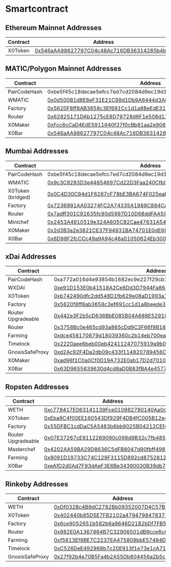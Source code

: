 # Smartcontract

## Ethereum Mainnet Addresses

| Contract | Address |
| ------ | ------ |
| X0Token | [0x546aAA98627797C04c48Ac716DB36314285b4b5a][x0Token-mainnet] |

## MATIC/Polygon Mainnet Addresses

| Contract | Address |
| ------ | ------ |
| PairCodeHash | 0xbe5f45c18decae5efcc7ed7cd2084d9ec19d11a86d2566a8ee202504b65b9a64 |
| WMATIC | [0x0d500B1d8E8eF31E21C99d1Db9A6444d3ADf1270][weth-matic]  |
| Factory | [0x5620F8ff8AB3658c3Ef691Cc1d1a8BeEdE31F01c][factory-matic] |
| Router | [0x62825171DAb1275cE8D79728d6F1e508d12185DC][router-matic] |
| X0Maker | [0xFcc6cCaD4EdE5911640f37f0cBb81aa2e906f3dB][x0maker-matic] |
| X0Bar | [0x546aAA98627797C04c48Ac716DB36314285b4b5a][x0bar-matic] |

## Mumbai Addresses

| Contract | Address |
| ------ | ------ |
| PairCodeHash | 0xbe5f45c18decae5efcc7ed7cd2084d9ec19d11a86d2566a8ee202504b65b9a64 |
| WMATIC | [0x9c3C9283D3e44854697Cd22D3Faa240Cfb032889][weth-mumbai]  |
| X0Token (bridged) | [0x0C4D30C94d1F6287cF78bE3BA674F025eaBD4Dc8][x0Token-mumbai] |
| Factory | [0x7236991AA03274FC2A74335A1989C884Ca4274dd][factory-mumbai] |
| Router | [0x7adff301C91635fc90d5997D10D68ddFAA59F740][router-mumbai] |
| Minichef | [0x2453A4910519e324A605C82Cae47631A540a0d25][minichef-mumbai] |
| X0Maker | [0x2d3B3a2e3821CE37F94931BA74701E0dE68f458c][x0maker-mumbai] |
| X0Bar | [0x6D98F2fcCCc49a9A94c46a01050624Eb300978B7][x0bar-mumbai] |

## xDai Addresses

| Contract | Address |
| ------ | ------ |
| PairCodeHash | 0xa772a016d4e93854b1682ec9e227f29cb17ebf5c014ebfc2c7326b338d8ddbf0 |
| WXDAI | [0xe91D153E0b41518A2Ce8Dd3D7944Fa863463a97d][weth-xdai]  |
| X0Token | [0xb742490dfc2dd548D1fb629e08aD1993a1A51817][x0Token-xdai] |
| Factory | [0x5620f8ff8ab3658c3ef691cc1d1a8beede31f01c][factory-xdai] |
| Router Upgradeable | [0x442e3F2b5cD636BbE085B04A688E529183fad353][routerUpgradeable-xdai] |
| Router | [0x3758Bc0e465cd93a865cDd9C3F66f9B1847C5D3f][router-xdai] |
| Farming | [0xdce458170679d18039360c2b14eb700ea5fb26fe][farming-xdai] |
| Timelock | [0x2220aee6beb00eb42411247075919a9b00286b9b][timelock-xdai] |
| GnosisSafeProxy | [0xd2Ac92F4Da2db09c433f114820789456CbB2B185][gnosis-xdai] |
| X0Maker | [0xad96f1C0a0Cf0D19A732E0ab17D2d7010f6ddA81][x0maker-xdai] |
| X0Bar | [0x63D9655639630d4cd8aD0B83fBA4e4577170B8a7][x0bar-xdai] |

## Ropsten Addresses

| Contract | Address |
| ------ | ------ |
| WETH | [0xc778417E063141139Fce010982780140Aa0cD5Ab][weth-ropsten]  |
| X0Token | [0xEba9C4f00EE160543Df929F4DB4fC005B12e40D5][x0Token-ropsten] |
| Factory | [0x55DFBC1cdDaC5A5483b6bb9025B04212CEf4a92d][factory-ropsten] |
| Router Upgradeable | [0x07E37267cE9112269090c098d9B32c7fb4853f92][routerUpgradeable-ropsten] |
| Masterchef | [0x4202AA59BA29D8636C5dFB8047d90fbff4981dc0][masterchef-ropsten] |
| Farming | [0x8091D19733C74C129F3115D892cd875281267f26 ][farming-ropsten] |
| X0Bar | [0xeAfD2d0Ad7F93dAeF3E6Be34390030B39db7cCa3][x0bar-ropsten] |

## Rinkeby Addresses

| Contract | Address |
| ------ | ------ |
| WETH | [0xDf032Bc4B9dC2782Bb09352007D4C57B75160B15][weth-rinkeby]  |
| X0Token | [0x402440b85D5E7FB2102a4794798478373f88BcAA][x0Token-rinkeby] |
| Factory | [0x6ce9052651b582b6a9646D21B2bDf7FB529C4EdC][factory-rinkeby] |
| Router | [0x982E0A1367864B7C32906501dB9cce6cAdFB0E1a][router-rinkeby] |
| Farming | [0xf5613Ef9BE7C2237EA475809bbE57484D2A71D16][farming-rinkeby] |
| Timelock | [0xC526DeE492968b7c20E913f1e73e1cA71915BC00][timelock-rinkeby] |
| GnosisSafeProxy | [0x27f92b4e70B5Fa4b2A55Db804456a2b5ca1B459C][gnosis-rinkeby] |

   [x0Token-mainnet]: <https://etherscan.io/address/0x546aAA98627797C04c48Ac716DB36314285b4b5a>

   [weth-matic]: <https://explorer-mainnet.maticvigil.com/address/0x0d500B1d8E8eF31E21C99d1Db9A6444d3ADf1270>
   [factory-matic]: <https://explorer-mainnet.maticvigil.com/address/0x5620F8ff8AB3658c3Ef691Cc1d1a8BeEdE31F01c>
   [router-matic]: <https://explorer-mainnet.maticvigil.com/address/0x62825171DAb1275cE8D79728d6F1e508d12185DC>
   [x0bar-matic]: <https://explorer-mainnet.maticvigil.com/address/0x546aAA98627797C04c48Ac716DB36314285b4b5a>
   [x0maker-matic]: <https://explorer-mainnet.maticvigil.com/address/0xFcc6cCaD4EdE5911640f37f0cBb81aa2e906f3dB>

   [weth-mumbai]: <https://explorer-mumbai.maticvigil.com/address/0x9c3C9283D3e44854697Cd22D3Faa240Cfb032889>
   [x0token-mumbai]: <https://explorer-mumbai.maticvigil.com/address/0x0C4D30C94d1F6287cF78bE3BA674F025eaBD4Dc8>
   [factory-mumbai]: <https://explorer-mumbai.maticvigil.com/address/0x7236991AA03274FC2A74335A1989C884Ca4274dd>
   [router-mumbai]: <https://explorer-mumbai.maticvigil.com/address/0x7adff301C91635fc90d5997D10D68ddFAA59F740>
   [minichef-mumbai]: <https://explorer-mumbai.maticvigil.com/address/0x2453A4910519e324A605C82Cae47631A540a0d25>
   [x0bar-mumbai]: <https://explorer-mumbai.maticvigil.com/address/0x6D98F2fcCCc49a9A94c46a01050624Eb300978B7>
   [x0maker-mumbai]: <https://explorer-mumbai.maticvigil.com/address/0x2d3B3a2e3821CE37F94931BA74701E0dE68f458c>

   [x0Token-xdai]: <https://blockscout.com/xdai/mainnet/address/0xb742490dfc2dd548D1fb629e08aD1993a1A51817>
   [weth-xdai]: <https://blockscout.com/xdai/mainnet/address/0xe91D153E0b41518A2Ce8Dd3D7944Fa863463a97d>
   [factory-xdai]: <https://blockscout.com/xdai/mainnet/address/0x5620f8ff8ab3658c3ef691cc1d1a8beede31f01c>
   [routerUpgradeable-xdai]: <https://blockscout.com/xdai/mainnet/address/0x442e3F2b5cD636BbE085B04A688E529183fad353>
   [router-xdai]: <https://blockscout.com/xdai/mainnet/address/0x3758Bc0e465cd93a865cDd9C3F66f9B1847C5D3f>
   [farming-xdai]: <https://blockscout.com/xdai/mainnet/address/0xdce458170679d18039360c2b14eb700ea5fb26fe>
   [timelock-xdai]: <https://blockscout.com/xdai/mainnet/address/0x2220aee6beb00eb42411247075919a9b00286b9b>
   [gnosis-xdai]: <https://blockscout.com/xdai/mainnet/address/0xd2Ac92F4Da2db09c433f114820789456CbB2B185>
   [x0bar-xdai]: <https://blockscout.com/xdai/mainnet/address/0x63D9655639630d4cd8aD0B83fBA4e4577170B8a7>
   [x0maker-xdai]: <https://blockscout.com/xdai/mainnet/address/0xad96f1C0a0Cf0D19A732E0ab17D2d7010f6ddA81>

   [x0Token-ropsten]: <https://ropsten.etherscan.io/address/0xEba9C4f00EE160543Df929F4DB4fC005B12e40D5>
   [weth-ropsten]: <https://ropsten.etherscan.io/address/0xc778417E063141139Fce010982780140Aa0cD5Ab>
   [factory-ropsten]: <https://ropsten.etherscan.io/address/0x55DFBC1cdDaC5A5483b6bb9025B04212CEf4a92d>
   [routerUpgradeable-ropsten]: <https://ropsten.etherscan.io/address/0x07E37267cE9112269090c098d9B32c7fb4853f92>
   [masterchef-ropsten]: <https://ropsten.etherscan.io/address/0x4202AA59BA29D8636C5dFB8047d90fbff4981dc0>
   [farming-ropsten]: <https://ropsten.etherscan.io/address/0x8091D19733C74C129F3115D892cd875281267f26>
   [x0bar-ropsten]: <https://ropsten.etherscan.io/address/0xeAfD2d0Ad7F93dAeF3E6Be34390030B39db7cCa3>
   
   [x0Token-rinkeby]: <https://rinkeby.etherscan.io/address/0x402440b85D5E7FB2102a4794798478373f88BcAA>
   [weth-rinkeby]: <https://rinkeby.etherscan.io/address/0xDf032Bc4B9dC2782Bb09352007D4C57B75160B15>
   [factory-rinkeby]: <https://rinkeby.etherscan.io/address/0x6ce9052651b582b6a9646D21B2bDf7FB529C4EdC>
   [router-rinkeby]: <https://rinkeby.etherscan.io/address/0x982E0A1367864B7C32906501dB9cce6cAdFB0E1a>
   [farming-rinkeby]: <https://rinkeby.etherscan.io/address/0xf5613Ef9BE7C2237EA475809bbE57484D2A71D16>
   [timelock-rinkeby]: <https://rinkeby.etherscan.io/address/0xC526DeE492968b7c20E913f1e73e1cA71915BC00>
   [gnosis-rinkeby]: <https://rinkeby.etherscan.io/address/0x27f92b4e70B5Fa4b2A55Db804456a2b5ca1B459C>
   
